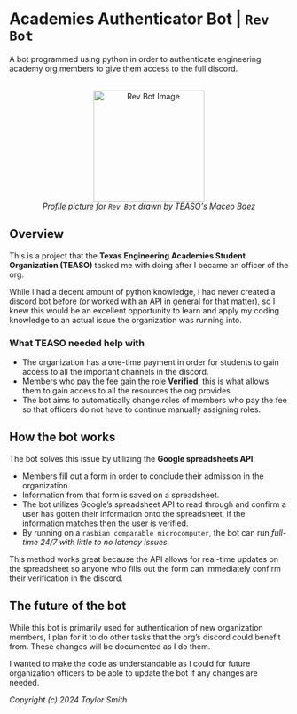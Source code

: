 # Academies Authenticator Bot | ``Rev Bot``
A bot programmed using python in order to authenticate engineering academy org members to give them access to the full discord.<br><br>

<div align="center">
  <img src="docs/Cowboy_Rev.png" width="200" height="200" title="Rev Bot" alt="Rev Bot Image"><br>
  <figcaption><em>Profile picture for <code>Rev Bot</code> drawn by TEASO's Maceo Baez</em></figcaption>
</div>


## Overview
This is a project that the **Texas Engineering Academies Student Organization (TEASO)** tasked me with doing after I became an officer of the org.

While I had a decent amount of python knowledge, I had never created a discord bot before (or worked with an API in general for that matter), so I knew this would be an excellent opportunity to learn and apply my coding knowledge to an actual issue the organization was running into.

### What TEASO needed help with
- The organization has a one-time payment in order for students to gain access to all the important channels in the discord.
- Members who pay the fee gain the role **Verified**, this is what allows them to gain access to all the resources the org provides.
- The bot aims to automatically change roles of members who pay the fee so that officers do not have to continue manually assigning roles.

## How the bot works
The bot solves this issue by utilizing the **Google spreadsheets API**:
- Members fill out a form in order to conclude their admission in the organization.
- Information from that form is saved on a spreadsheet.
- The bot utilizes Google’s spreadsheet API to read through and confirm a user has gotten their information onto the spreadsheet, if the information matches then the user is verified.
- By running on a ``rasbian comparable microcomputer``, the bot can run *full-time 24/7 with little to no latency issues.*

This method works great because the API allows for real-time updates on the spreadsheet so anyone who fills out the form can immediately confirm their verification in the discord.

## The future of the bot
While this bot is primarily used for authentication of new organization members, I plan for it to do other tasks that the org’s discord could benefit from. These changes will be documented as I do them.

I wanted to make the code as understandable as I could for future organization officers to be able to update the bot if any changes are needed.

*Copyright (c) 2024 Taylor Smith*
